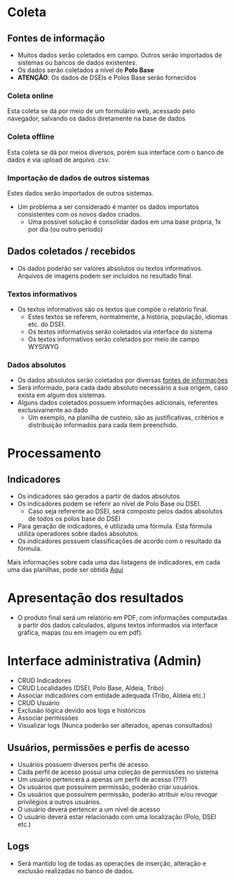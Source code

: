 # Coleta

## Fontes de informação

* Muitos dados serão coletados em campo. Outros serão importados de sistemas ou bancos de dados existentes.
* Os dados serão coletados a nível de **Polo Base**
* **ATENÇÃO**: Os dados de DSEIs e Polos Base serão fornecidos

### Coleta online

Esta coleta se dá por meio de um formulário web, acessado pelo navegador, salvando os dados diretamente na base de dados

### Coleta offline

Esta coleta se dá por meios diversos, porém sua interface com o banco de dados é via upload de arquivo .csv.

### Importação de dados de outros sistemas

Estes dados serão importados de outros sistemas.

* Um problema a ser considerado é manter os dados importatos consistentes com os novos dados criados.
  * Uma possivel solução é consolidar dados em uma base própria, 1x por dia (ou outro período)

## Dados coletados / recebidos

* Os dados poderão ser valores absolutos ou textos informativos. Arquivos de imagens podem ser incluídos no resultado final.

### Textos informativos

* Os textos informativos são os textos que compõe o relatório final.
  * Estes textos se referem, normalmente, à história, população, idiomas etc. do DSEI.
  * Os textos informativos serão coletados via interface do sistema
  * Os textos informativos serão coletados por meio de campo WYSIWYG

### Dados absolutos

* Os dados absolutos serão coletados por diversas [fontes de informações](#fontes-de-informação)
* Será informado, para cada dado absoluto necessário a sua origem, caso exista em algum dos sistemas.
* Alguns dados coletados possuem informações adicionais, referentes exclusivamente ao dado
  * Um exemplo, na planilha de custeio, são as justificativas, critérios e distribuição informados para cada item preenchido.

# Processamento

## Indicadores

* Os indicadores são gerados a partir de dados absolutos
* Os indicadores podem se referir ao nível de Polo Base ou DSEI.
  * Caso seja referente ao DSEI, será composto pelos dados absolutos de todos os polos base do DSEI
* Para geração de indicadores, é utilizada uma fórmula. Esta fórmula utiliza operadores sobre dados absolutos.
* Os indicadores possuem classificações de acordo com o resultado da fórmula.

Mais informações sobre cada uma das listagens de indicadores, em cada uma das planilhas, pode ser obtida [Aqui](Indicadores)

# Apresentação dos resultados

* O produto final será um relatório em PDF, com informações computadas a partir dos dados calculados, alguns textos informados via interface gráfica, mapas (ou em imagem ou em pdf).

# Interface administrativa (Admin)

* CRUD Indicadores
* CRUD Localidades (DSEI, Polo Base, Aldeia, Tribo)
* Associar indicadores com entidade adequada (Tribo, Aldeia etc.)
* CRUD Usuário
 * Exclusão lógica devido aos logs e históricos
 * Associar permissões
* Visualizar logs (Nunca poderão ser alterados, apenas consultados)

## Usuários, permissões e perfis de acesso
* Usuários possuem diversos perfis de acesso.
 * Cada perfil de acesso possui uma coleção de permissões no sistema
 * Um usuário pertencerá a apenas um perfil de acesso (???)
* Os usuários que possuírem permissão, poderão criar usuários.
* Os usuários que possuírem permissão, poderão atribuir e/ou revogar privilégios a outros usuários.
* O usuário deverá pertencer a um nível de acesso
* O usuário deverá estar relacionado com uma localização (Polo, DSEI etc.)

## Logs
* Será mantido log de todas as operações de inserção, alteração e exclusão realizadas no banco de dados.
